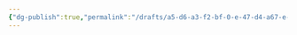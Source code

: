 ```yaml
---
{"dg-publish":true,"permalink":"/drafts/a5-d6-a3-f2-bf-0-e-47-d4-a67-e-424-b3-cd-3-a487/","dgHomeLink":true,"dgPassFrontmatter":false}
---
```


